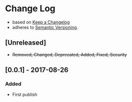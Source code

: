 <!-- markdownlint-disable MD012 MD022 MD024 MD026 MD032 MD041 -->

# Change Log

- based on [Keep a Changelog](http://keepachangelog.com/)
- adheres to [Semantic Versioning](http://semver.org/).

## [Unreleased]
- ~~Removed, Changed, Deprecated, Added, Fixed, Security~~

## [0.0.1] - 2017-08-26
### Added
- First publish
